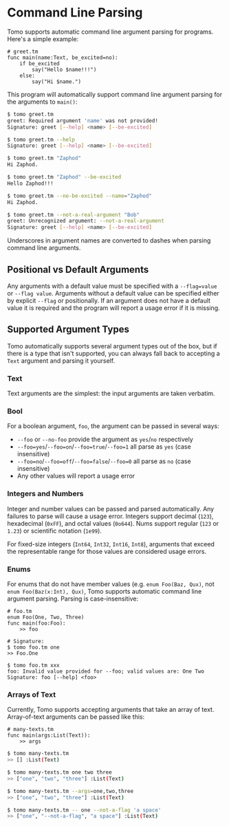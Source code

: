 # Command Line Parsing

Tomo supports automatic command line argument parsing for programs.
Here's a simple example:

```tomo
# greet.tm
func main(name:Text, be_excited=no):
    if be_excited
        say("Hello $name!!!")
    else:
        say("Hi $name.")
```

This program will automatically support command line argument parsing
for the arguments to `main()`:

```bash
$ tomo greet.tm 
greet: Required argument 'name' was not provided!
Signature: greet [--help] <name> [--be-excited]

$ tomo greet.tm --help
Signature: greet [--help] <name> [--be-excited]

$ tomo greet.tm "Zaphod"
Hi Zaphod. 

$ tomo greet.tm "Zaphod" --be-excited
Hello Zaphod!!!

$ tomo greet.tm --no-be-excited --name="Zaphod"
Hi Zaphod.

$ tomo greet.tm --not-a-real-argument "Bob"
greet: Unrecognized argument: --not-a-real-argument
Signature: greet [--help] <name> [--be-excited]
```

Underscores in argument names are converted to dashes when parsing command line
arguments.

## Positional vs Default Arguments

Any arguments with a default value must be specified with a `--flag=value` or
`--flag value`. Arguments without a default value can be specified either by
explicit `--flag` or positionally. If an argument does not have a default value
it is required and the program will report a usage error if it is missing.

## Supported Argument Types

Tomo automatically supports several argument types out of the box, but if there
is a type that isn't supported, you can always fall back to accepting a `Text`
argument and parsing it yourself.

### Text

Text arguments are the simplest: the input arguments are taken verbatim.

### Bool

For a boolean argument, `foo`, the argument can be passed in several ways:

- `--foo` or `--no-foo` provide the argument as `yes`/`no` respectively
- `--foo=yes`/`--foo=on`/`--foo=true`/`--foo=1` all parse as `yes` (case insensitive)
- `--foo=no`/`--foo=off`/`--foo=false`/`--foo=0` all parse as `no` (case insensitive)
- Any other values will report a usage error

### Integers and Numbers

Integer and number values can be passed and parsed automatically. Any failures
to parse will cause a usage error. Integers support decimal (`123`),
hexadecimal (`0xFF`), and octal values (`0o644`). Nums support regular (`123`
or `1.23`) or scientific notation (`1e99`).

For fixed-size integers (`Int64`, `Int32`, `Int16`, `Int8`), arguments that
exceed the representable range for those values are considered usage errors.

### Enums

For enums that do not have member values (e.g. `enum Foo(Baz, Qux)`, not `enum
Foo(Baz(x:Int), Qux)`, Tomo supports automatic command line argument parsing.
Parsing is case-insensitive:

```
# foo.tm
enum Foo(One, Two, Three)
func main(foo:Foo):
    >> foo

# Signature:
$ tomo foo.tm one
>> Foo.One

$ tomo foo.tm xxx
foo: Invalid value provided for --foo; valid values are: One Two
Signature: foo [--help] <foo>
```

### Arrays of Text

Currently, Tomo supports accepting arguments that take an array of text.
Array-of-text arguments can be passed like this:

```tomo
# many-texts.tm
func main(args:List(Text)):
    >> args
```

```bash
$ tomo many-texts.tm
>> [] :List(Text)

$ tomo many-texts.tm one two three
>> ["one", "two", "three"] :List(Text)

$ tomo many-texts.tm --args=one,two,three
>> ["one", "two", "three"] :List(Text)

$ tomo many-texts.tm -- one --not-a-flag 'a space'
>> ["one", "--not-a-flag", "a space"] :List(Text)
```
